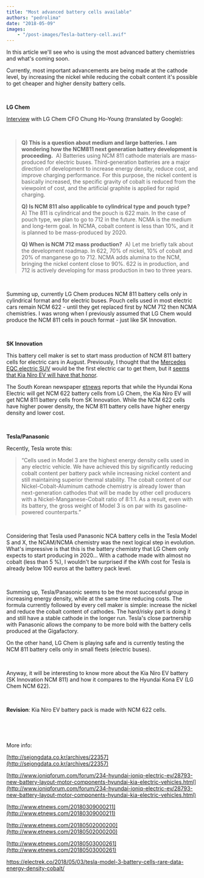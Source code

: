 ```yaml
---
title: "Most advanced battery cells available"
authors: "pedrolima"
date: "2018-05-09"
images: 
    - "/post-images/Tesla-battery-cell.avif"
---
```


In this article we'll see who is using the most advanced battery chemistries and what's coming soon.

Currently, most important advancements are being made at the cathode level, by increasing the nickel while reducing the cobalt content it's possible to get cheaper and higher density battery cells.

 

**LG Chem**

[Interview](http://sejongdata.co.kr/archives/22357) with LG Chem CFO Chung Ho-Young (translated by Google):

 

> **Q) This is a question about medium and large batteries. I am wondering how the NCM811 next generation battery development is proceeding.**  A) Batteries using NCM 811 cathode materials are mass-produced for electric buses. Third-generation batteries are a major direction of development to increase energy density, reduce cost, and improve charging performance. For this purpose, the nickel content is basically increased, the specific gravity of cobalt is reduced from the viewpoint of cost, and the artificial graphite is applied for rapid charging.
> 
> **Q) Is NCM 811 also applicable to cylindrical type and pouch type?**  A) The 811 is cylindrical and the pouch is 622 main. In the case of pouch type, we plan to go to 712 in the future. NCMA is the medium and long-term goal. In NCMA, cobalt content is less than 10%, and it is planned to be mass-produced by 2020.
> 
> **Q) When is NCM 712 mass production?**  A) Let me briefly talk about the development roadmap. In 622, 70% of nickel, 10% of cobalt and 20% of manganese go to 712. NCMA adds alumina to the NCM, bringing the nickel content close to 90%. 622 is in production, and 712 is actively developing for mass production in two to three years.

 

Summing up, currently LG Chem produces NCM 811 battery cells only in cylindrical format and for electric buses. Pouch cells used in most electric cars remain NCM 622 - until they get replaced first by NCM 712 then NCMA chemistries. I was wrong when I previously assumed that LG Chem would produce the NCM 811 cells in pouch format - just like SK Innovation.

 

**SK Innovation**

This battery cell maker is set to start mass production of NCM 811 battery cells for electric cars in August. Previously, I thought that the [Mercedes EQC electric SUV](https://www.mercedes-benz.com/en/mercedes-benz/next/e-mobility/concept-eq-mobility-revisited/) would be the first electric car to get them, but it [seems that Kia Niro EV will have that honor](http://www.etnews.com/20180502000200).

The South Korean newspaper [etnews](http://www.etnews.com/20180309000211) reports that while the Hyundai Kona Electric will get NCM 622 battery cells from LG Chem, the Kia Niro EV will get NCM 811 battery cells from SK Innovation. While the NCM 622 cells have higher power density, the NCM 811 battery cells have higher energy density and lower cost.

 

**Tesla/Panasonic**

Recently, Tesla wrote this:

> “Cells used in Model 3 are the highest energy density cells used in any electric vehicle. We have achieved this by significantly reducing cobalt content per battery pack while increasing nickel content and still maintaining superior thermal stability. The cobalt content of our Nickel-Cobalt-Aluminum cathode chemistry is already lower than next-generation cathodes that will be made by other cell producers with a Nickel-Manganese-Cobalt ratio of 8:1:1. As a result, even with its battery, the gross weight of Model 3 is on par with its gasoline-powered counterparts.”

 

Considering that Tesla used Panasonic NCA battery cells in the Tesla Model S and X, the NCAM/NCMA chemistry was the next logical step in evolution. What's impressive is that this is the battery chemistry that LG Chem only expects to start producing in 2020... With a cathode made with almost no cobalt (less than 5 %), I wouldn't be surprised if the kWh cost for Tesla is already below 100 euros at the battery pack level.

 

Summing up, Tesla/Panasonic seems to be the most successful group in increasing energy density, while at the same time reducing costs. The formula currently followed by every cell maker is simple: increase the nickel and reduce the cobalt content of cathodes. The hard/risky part is doing it and still have a stable cathode in the longer run. Tesla's close partnership with Panasonic allows the company to be more bold with the battery cells produced at the Gigafactory.

On the other hand, LG Chem is playing safe and is currently testing the NCM 811 battery cells only in small fleets (electric buses).

 

Anyway, it will be interesting to know more about the Kia Niro EV battery (SK Innovation NCM 811) and how it compares to the Hyundai Kona EV (LG Chem NCM 622).

 

**Revision**: Kia Niro EV battery pack is made with NCM 622 cells.

 

 

More info:

[http://sejongdata.co.kr/archives/22357](http://sejongdata.co.kr/archives/22357)

[http://www.ioniqforum.com/forum/234-hyundai-ioniq-electric-ev/28793-new-battery-layout-motor-components-hyundai-kia-electric-vehicles.html](http://www.ioniqforum.com/forum/234-hyundai-ioniq-electric-ev/28793-new-battery-layout-motor-components-hyundai-kia-electric-vehicles.html)

[http://www.etnews.com/20180309000211](http://www.etnews.com/20180309000211)

[http://www.etnews.com/20180502000200](http://www.etnews.com/20180502000200)

[http://www.etnews.com/20180503000261](http://www.etnews.com/20180503000261)

https://electrek.co/2018/05/03/tesla-model-3-battery-cells-rare-data-energy-density-cobalt/
